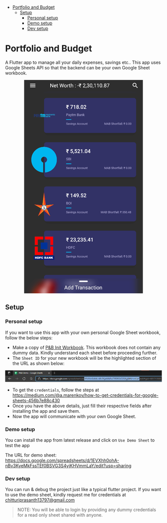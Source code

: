 - [Portfolio and Budget](#portfolio-and-budget)
  - [Setup](#setup)
    - [Personal setup](#personal-setup)
    - [Demo setup](#demo-setup)
    - [Dev setup](#dev-setup)

# Portfolio and Budget

A Flutter app to manage all your daily expenses, savings etc.. This app uses Google Sheets API so that the backend can be your own Google Sheet workbook.

<p align="center">
<img src="https://github.com/Kanna727/PnB/blob/main/screenshots/app.png" alt="Screenshot"/>
</p>

## Setup

### Personal setup

If you want to use this app with your own personal Google Sheet workbook, follow the below steps:

- Make a copy of [P&B Init Workbook](https://docs.google.com/spreadsheets/d/1Thh0Zx8Y6ScLy5CqNcgxB5-oOg9QGwxVKqEaEIT6sXI/edit?usp=sharing). This workbook does not contain any dummy data. Kindly understand each sheet before proceeding further.
- The `Sheet ID` for your new workbook will be the highlighted section of the URL as shown below:

<p align="center">
<img src="https://github.com/Kanna727/PnB/blob/main/screenshots/SheetID.png" alt="SheetID"/>
</p>

- To get the `credentials`, follow the steps at https://medium.com/@a.marenkov/how-to-get-credentials-for-google-sheets-456b7e88c430
- Once you have the above details, just fill their respective fields after installing the app and save them.
- Now the app will communicate with your own Google Sheet.

### Demo setup

You can install the app from latest release and click on `Use Demo Sheet` to test the app

The URL for demo sheet: https://docs.google.com/spreadsheets/d/1EVXhh0ohA-nBv3KyeMkFssTEf0BSVG3S4yjKHVmmLaY/edit?usp=sharing

### Dev setup

You can run & debug the project just like a typical flutter project. If you want to use the demo sheet, kindly request me for credentials at chitturiprasanth13797@gmail.com

> NOTE: You will be able to login by providing any dummy credentials for a read only sheet shared with anyone.
